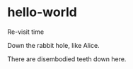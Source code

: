 # hello-world
Re-visit time

Down the rabbit hole, like Alice.

There are disembodied teeth down here.
